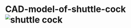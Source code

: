 # CAD-model-of-shuttle-cock![shuttle cock](https://github.com/NagarajuBaliji/CAD-model-of-shuttle-cock/assets/137814380/ebd5bb04-0704-4b32-9412-cd50fc4fde82)
